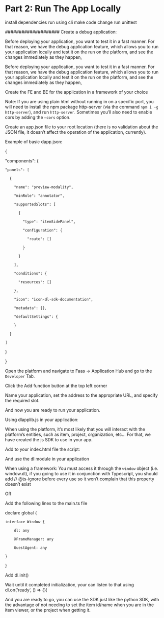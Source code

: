 # Part 2: Run The App Locally


install dependencies
run using cli
make code change
run unittest


####################
Create a debug application:

Before deploying your application, you want to test it in a fast manner. For that reason, we have the debug application feature, which allows you to run your application locally and test it on the run on the platform, and see the changes immediately as they happen,

 

Before deploying your application, you want to test it in a fast manner. For that reason, we have the debug application feature, which allows you to run your application locally and test it on the run on the platform, and see the changes immediately as they happen,

 

Create the FE and BE for the application in a framework of your choice

Note: If you are using plain html without running in on a specific port, you will need to install the npm package http-server (via the command `npm i -g http-server`), and run `http-server`. Sometimes you’ll also need to enable cors by adding the `–cors` option.

Create an app.json file to your root location (there is no validation about the JSON file, it doesn’t affect the operation of the application, currently).

Example of basic dapp.json:


{

  "components": {

    "panels": [

      {

        "name": "preview-modality",

        "minRole": "annotator",

        "supportedSlots": [

          {

            "type": "itemSidePanel",

            "configuration": {

              "route": []

            }

          }

        ],

        "conditions": {

          "resources": []

        },

        "icon": "icon-dl-sdk-documentation",

        "metadata": {},

        "defaultSettings": {

        }

      }

    ]

  }

}
 

Open the platform and navigate to Faas -> Application Hub and go to the `Developer` Tab.

Click the Add function button at the top left corner

Name your application, set the address to the appropriate URL, and specify the required slot.


And now you are ready to run your application.

 

Using dlapplib.js in your application:

When using the platform, it’s most likely that you will interact with the platform’s entities, such as item, project, organization, etc… For that, we have created the js SDK to use in your app.

 

Add to your index.html file the script:

<script src="https://local.dataloop.ai:8443/dlAppLib.js"></script>

And use the dl module in your application

When using a framework: You must access it through the `window` object (i.e. window.dl), if you going to use it in conjunction with Typescript, you should add // @ts-ignore before every use so it won’t complain that this property doesn’t exist

 

OR

 

Add the following lines to the main.ts file

 

declare global {

    interface Window {

        dl: any

        XFrameManager: any

        GuestAgent: any

    }

}

Add dl.init()

Wait until it completed initialization, your can listen to that using dl.on(‘ready’, () => {})

And you are ready to go, you can use the SDK just like the python SDK, with the advantage of not needing to set the item id/name when you are in the item viewer, or the project when getting it.

 



